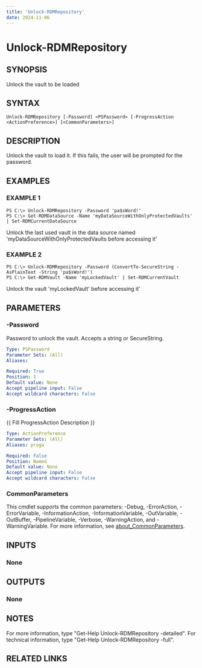 ```yaml
---
title: 'Unlock-RDMRepository'
date: 2024-11-06
---
```



# Unlock-RDMRepository

## SYNOPSIS
Unlock the vault to be loaded

## SYNTAX

```
Unlock-RDMRepository [-Password] <PSPassword> [-ProgressAction <ActionPreference>] [<CommonParameters>]
```

## DESCRIPTION
Unlock the vault to load it.
If this fails, the user will be prompted for the password.

## EXAMPLES

### EXAMPLE 1
```
PS C:\> Unlock-RDMRepository -Password 'pa$sWord!'
PS C:\> Get-RDMDataSource -Name 'myDataSourceWithOnlyProtectedVaults' | Set-RDMCurrentDataSource
```

Unlock the last used vault in the data source named 'myDataSourceWithOnlyProtectedVaults before accessing it'

### EXAMPLE 2
```
PS C:\> Unlock-RDMRepository -Password (ConvertTo-SecureString -AsPlainText -String 'pa$sWord!')
PS C:\> Get-RDMVault -Name 'myLockedVault' | Set-RDMCurrentVault
```

Unlock the vault 'myLockedVault' before accessing it'

## PARAMETERS

### -Password
Password to unlock the vault.
Accepts a string or SecureString.

```yaml
Type: PSPassword
Parameter Sets: (All)
Aliases:

Required: True
Position: 1
Default value: None
Accept pipeline input: False
Accept wildcard characters: False
```

### -ProgressAction
{{ Fill ProgressAction Description }}

```yaml
Type: ActionPreference
Parameter Sets: (All)
Aliases: proga

Required: False
Position: Named
Default value: None
Accept pipeline input: False
Accept wildcard characters: False
```

### CommonParameters
This cmdlet supports the common parameters: -Debug, -ErrorAction, -ErrorVariable, -InformationAction, -InformationVariable, -OutVariable, -OutBuffer, -PipelineVariable, -Verbose, -WarningAction, and -WarningVariable. For more information, see [about_CommonParameters](http://go.microsoft.com/fwlink/?LinkID=113216).

## INPUTS

### None
## OUTPUTS

### None
## NOTES
For more information, type "Get-Help Unlock-RDMRepository -detailed".
For technical information, type "Get-Help Unlock-RDMRepository -full".

## RELATED LINKS
